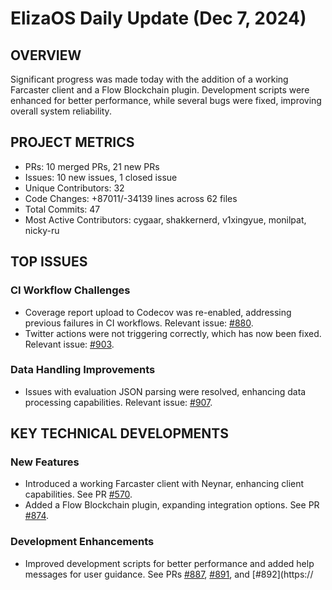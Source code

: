 # ElizaOS Daily Update (Dec 7, 2024)

## OVERVIEW 
Significant progress was made today with the addition of a working Farcaster client and a Flow Blockchain plugin. Development scripts were enhanced for better performance, while several bugs were fixed, improving overall system reliability.

## PROJECT METRICS
- PRs: 10 merged PRs, 21 new PRs
- Issues: 10 new issues, 1 closed issue
- Unique Contributors: 32
- Code Changes: +87011/-34139 lines across 62 files
- Total Commits: 47
- Most Active Contributors: cygaar, shakkernerd, v1xingyue, monilpat, nicky-ru

## TOP ISSUES
### CI Workflow Challenges
- Coverage report upload to Codecov was re-enabled, addressing previous failures in CI workflows. Relevant issue: [#880](https://github.com/elizaos/eliza/issues/880).
- Twitter actions were not triggering correctly, which has now been fixed. Relevant issue: [#903](https://github.com/elizaos/eliza/issues/903).

### Data Handling Improvements
- Issues with evaluation JSON parsing were resolved, enhancing data processing capabilities. Relevant issue: [#907](https://github.com/elizaos/eliza/issues/907).

## KEY TECHNICAL DEVELOPMENTS
### New Features
- Introduced a working Farcaster client with Neynar, enhancing client capabilities. See PR [#570](https://github.com/elizaos/eliza/pull/570).
- Added a Flow Blockchain plugin, expanding integration options. See PR [#874](https://github.com/elizaos/eliza/pull/874).

### Development Enhancements
- Improved development scripts for better performance and added help messages for user guidance. See PRs [#887](https://github.com/elizaos/eliza/pull/887), [#891](https://github.com/elizaos/eliza/pull/891), and [#892](https://